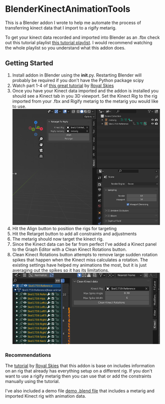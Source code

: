 # BlenderKinectAnimationTools
 This is a Blender addon I wrote to help me automate the process of transferring kinect data that I import to a rigify metarig.
 
 To get your kinect data recorded and imported into Blender as an .fbx check out this tutorial playlist [this tutorial playlist](https://youtube.com/playlist?list=PLZpDYt0cyiuvd2X6ucSYilKJD6rKK2Uys "Blender + Kinect Rigging & Animation - FAST! Royal Skies"). I would recommend watching the whole playlist so you understand what this addon does.
 
 
 ## Getting Started
 1. Install addon in Blender using the __init__.py. Restarting Blender will probably be required if you don't have the Python package scipy
 2. Watch part 1-4 of [this great tutorial](https://youtube.com/playlist?list=PLZpDYt0cyiuvd2X6ucSYilKJD6rKK2Uys "Blender + Kinect Rigging & Animation - FAST! Royal Skies")  by [Royal Skies](https://www.youtube.com/c/RoyalSkiesLLC "Royal Skies youtube channel")
 3. Once you have your Kinect data imported and the addon is installed you should see a Kinect tab in you 3D viewport. Set the Kinect Rig to the rig imported from your .fbx and Rigify metarig to the metarig you would like to use.
 ![Panel preview](./PanelPreview.png "Preview of the Kinect panel in in the 3D viewport")
 4. Hit the Align button to position the rigs for targeting
 5. Hit the Retarget button to add all constraints and adjustments
 6. The metarig should now target the kinect rig.
 7. Since the Kinect data can be far from perfect I've added a Kinect panel to the Graph Editor with a Clean Kinect Rotations button.
 8. Clean Kinect Rotations button attempts to remove large sudden rotation spikes that happen when the Kinect miss calculates a rotation. The existing settings have helped my animations the most, but it is just averaging out the spikes so it has its limitations.
 ![Graph Editor Panel preview](./PanelCleaningPreview.png "Preview of the Kinect panel in in the Graph Editor")
 ### Recommendations
 The [tutorial](https://youtube.com/playlist?list=PLZpDYt0cyiuvd2X6ucSYilKJD6rKK2Uys "Blender + Kinect Rigging & Animation - FAST! Royal Skies")  by [Royal Skies](https://www.youtube.com/c/RoyalSkiesLLC "Royal Skies youtube channel") that this addon is base on includes information on an rig that already has everything setup on a different rig. If you don't want to use a rigify metarig then you can use that or add the constraints manually using the tutorial.
 
 I've also included a demo file [demo .blend file](./ExampleRigFromConvertedKinectFBX.blend) that includes a metarig and imported Kinect rig with animation data.
